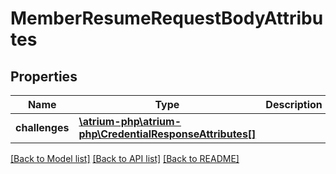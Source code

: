 # MemberResumeRequestBodyAttributes

## Properties
Name | Type | Description | Notes
------------ | ------------- | ------------- | -------------
**challenges** | [**\atrium-php\atrium-php\CredentialResponseAttributes[]**](CredentialResponseAttributes.md) |  | [optional] 

[[Back to Model list]](../README.md#documentation-for-models) [[Back to API list]](../README.md#documentation-for-api-endpoints) [[Back to README]](../README.md)


